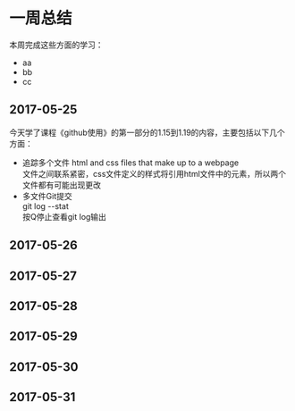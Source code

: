 # 一周总结
本周完成这些方面的学习：
* aa
* bb
* cc
## 2017-05-25
今天学了课程《github使用》的第一部分的1.15到1.19的内容，主要包括以下几个方面：  
* 追踪多个文件
html and css files that make up to a  webpage  
文件之间联系紧密，css文件定义的样式将引用html文件中的元素，所以两个文件都有可能出现更改
* 多文件Git提交  
git log --stat  
按Q停止查看git log输出

## 2017-05-26

## 2017-05-27


## 2017-05-28
## 2017-05-29
## 2017-05-30
## 2017-05-31

